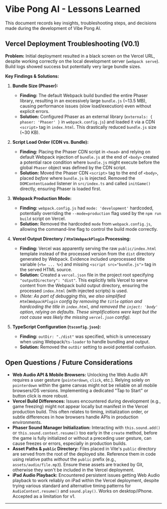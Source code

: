 # Vibe Pong AI - Lessons Learned

This document records key insights, troubleshooting steps, and decisions made during the development of Vibe Pong AI.

## Vercel Deployment Troubleshooting (V0.1)

**Problem:** Initial deployment resulted in a black screen on the Vercel URL, despite working correctly on the local development server (`webpack serve`). Build logs showed success but potentially very large bundle sizes.

**Key Findings & Solutions:**

1.  **Bundle Size (Phaser):**
    *   **Finding:** The default Webpack build bundled the entire Phaser library, resulting in an excessively large `bundle.js` (~13.5 MB), causing performance issues (slow load/execution) even without explicit errors.
    *   **Solution:** Configured Phaser as an external library (`externals: { phaser: 'Phaser' }` in `webpack.config.js`) and loaded it via a CDN `<script>` tag in `index.html`. This drastically reduced `bundle.js` size (~30 KB).

2.  **Script Load Order (CDN vs. Bundle):**
    *   **Finding:** Placing the Phaser CDN script in `<head>` and relying on default Webpack injection of `bundle.js` at the end of `<body>` created a potential race condition where `bundle.js` might execute before the global `Phaser` object was defined by the CDN script.
    *   **Solution:** Moved the Phaser CDN `<script>` tag to the end of `<body>`, placed *before* where `bundle.js` is injected. Removed the `DOMContentLoaded` listener in `src/index.ts` and called `initGame()` directly, ensuring Phaser is loaded first.

3.  **Webpack Production Mode:**
    *   **Finding:** `webpack.config.js` had `mode: 'development'` hardcoded, potentially overriding the `--mode=production` flag used by the `npm run build` script on Vercel.
    *   **Solution:** Removed the hardcoded `mode` from `webpack.config.js`, allowing the command-line flag to control the build mode correctly.

4.  **Vercel Output Directory / `HtmlWebpackPlugin` Processing:**
    *   **Finding:** Vercel was apparently serving the raw `public/index.html` template instead of the processed version from the `dist` directory generated by Webpack. Evidence included unprocessed title variable (`<%= ... %>`) and missing `<script src="bundle.js">` tag in the served HTML source.
    *   **Solution:** Created a `vercel.json` file in the project root specifying `"outputDirectory": "dist"`. This explicitly tells Vercel to serve content from the Webpack build output directory, ensuring the processed `index.html` (with injected scripts) is used.
    *   *(Note: As part of debugging this, we also simplified `HtmlWebpackPlugin` config by removing the `title` option and hardcoding the title in `index.html`, and removed the `inject: 'body'` option, relying on defaults. These simplifications were kept but the root cause was likely the missing `vercel.json` config).* 

5.  **TypeScript Configuration (`tsconfig.json`):**
    *   **Finding:** `outDir: "./dist"` was specified, which is unnecessary when using Webpack/`ts-loader` to handle bundling and output.
    *   **Solution:** Removed the `outDir` setting to avoid potential confusion.

## Open Questions / Future Considerations

*   **Web Audio API & Mobile Browsers:** Unlocking the Web Audio API requires a user gesture (`pointerdown`, `click`, etc.). Relying solely on `pointerdown` within the game canvas might not be reliable on all mobile browsers/OS versions. Implementing a dedicated "Tap to Start" or button click is more robust.
*   **Vercel Build Differences:** Issues encountered during development (e.g., game freezing) might not appear locally but manifest in the Vercel production build. This often relates to timing, initialization order, or subtle differences in how browsers handle APIs in production environments.
*   **Phaser Sound Manager Initialization:** Interacting with `this.sound.add()` or `this.sound.context.resume()` too early in the `create` method, before the game is fully initialized or without a preceding user gesture, can cause freezes or errors, especially in production builds.
*   **Asset Paths & `public` Directory:** Files placed in Vite's `public` directory are served from the root of the deployed site. Reference them in code using relative paths *without* the `public` prefix (e.g., `assets/audio/file.mp3`). Ensure these assets are tracked by Git, otherwise they won't be included in the Vercel deployment.
*   **iPad Audio Playback:** Encountered persistent issues getting Web Audio playback to work reliably on iPad within the Vercel deployment, despite trying various standard and alternative timing patterns for `AudioContext.resume()` and `sound.play()`. Works on desktop/iPhone. Accepted as a limitation for v1.

--- 